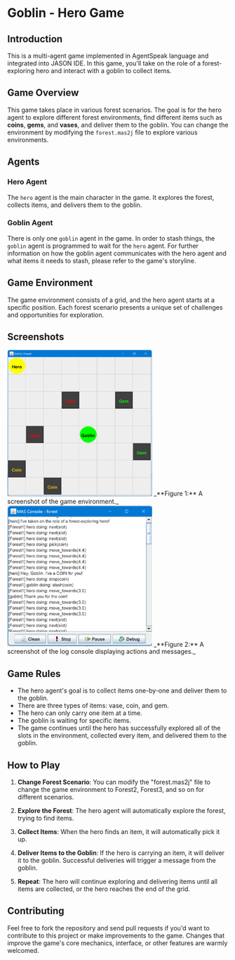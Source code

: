 # Goblin - Hero Game

## Introduction

This is a multi-agent game implemented in AgentSpeak language and integrated into JASON IDE. In this game, you'll take on the role of a forest-exploring hero and interact with a goblin to collect items.

## Game Overview

This game takes place in various forest scenarios. The goal is for the hero agent to explore different forest environments, find different items such as **coins**, **gems**, and **vases**, and deliver them to the goblin. You can change the environment by modifying the `forest.mas2j` file to explore various environments.

## Agents

### Hero Agent

The `hero` agent is the main character in the game. It explores the forest, collects items, and delivers them to the goblin.

### Goblin Agent

There is only one `goblin` agent in the game. In order to stash things, the `goblin` agent is programmed to wait for the `hero` agent. For further information on how the goblin agent communicates with the hero agent and what items it needs to stash, please refer to the game's storyline.

## Game Environment

The game environment consists of a grid, and the hero agent starts at a specific position. Each forest scenario presents a unique set of challenges and opportunities for exploration.

## Screenshots
<img src="src/resources/forest-env.png" alt="Game Environment" width="330"/>
_**Figure 1:** A screenshot of the game environment._


<img src="src/resources/mas-console.png" alt="Game Environment" width="330"/>
_**Figure 2:** A screenshot of the log console displaying actions and messages._


## Game Rules

- The hero agent's goal is to collect items one-by-one and deliver them to the goblin.
- There are three types of items: vase, coin, and gem.
- The hero can only carry one item at a time.
- The goblin is waiting for specific items.
- The game continues until the hero has successfully explored all of the slots in the environment, collected every item, and delivered them to the goblin.

## How to Play

1. **Change Forest Scenario**: You can modify the "forest.mas2j" file to change the game environment to Forest2, Forest3, and so on for different scenarios.

2. **Explore the Forest**: The hero agent will automatically explore the forest, trying to find items.

3. **Collect Items**: When the hero finds an item, it will automatically pick it up.

4. **Deliver Items to the Goblin**: If the hero is carrying an item, it will deliver it to the goblin. Successful deliveries will trigger a message from the goblin.

5. **Repeat**: The hero will continue exploring and delivering items until all items are collected, or the hero reaches the end of the grid.

## Contributing

Feel free to fork the repository and send pull requests if you'd want to contribute to this project or make improvements to the game. Changes that improve the game's core mechanics, interface, or other features are warmly welcomed.
